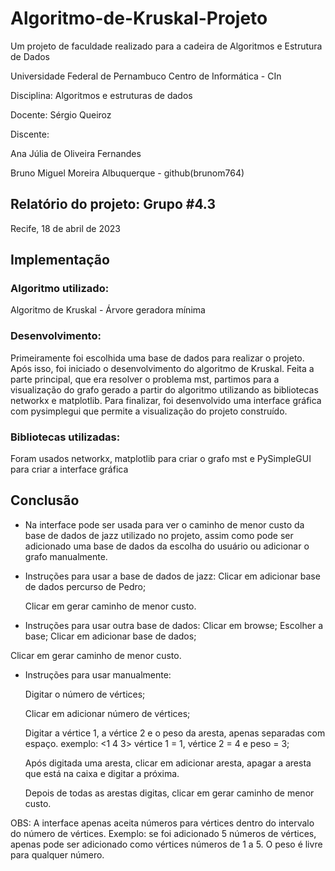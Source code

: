 # Algoritmo-de-Kruskal-Projeto
Um projeto de faculdade realizado para a cadeira de Algoritmos e Estrutura de Dados

Universidade Federal de Pernambuco 
Centro de Informática - CIn 

Disciplina: Algoritmos e estruturas de dados

Docente: Sérgio Queiroz 

Discente: 

Ana Júlia de Oliveira Fernandes

Bruno Miguel Moreira Albuquerque - github(brunom764)


## Relatório do projeto: Grupo #4.3

Recife, 18 de abril de 2023

## Implementação
### Algoritmo utilizado:
 Algoritmo de Kruskal - Árvore geradora mínima
### Desenvolvimento: 
Primeiramente foi escolhida uma base de dados para realizar o projeto. Após isso, foi iniciado o desenvolvimento do algoritmo de Kruskal. Feita a parte principal, que era resolver o problema mst, partimos para a visualização do grafo gerado a partir do algoritmo utilizando as bibliotecas networkx e matplotlib. Para finalizar, foi desenvolvido uma interface gráfica com pysimplegui que permite a visualização do projeto construído.
### Bibliotecas utilizadas: 
 Foram usados networkx, matplotlib para criar o grafo mst e PySimpleGUI para criar a interface gráfica

## Conclusão
- Na interface pode ser usada para ver o caminho de menor custo da base de dados de jazz utilizado no projeto, assim como pode ser adicionado uma base de dados da escolha do usuário ou adicionar o grafo manualmente. 
- Instruções para usar a base de dados de jazz:
  Clicar em adicionar base de dados percurso de Pedro;

  Clicar em gerar caminho de menor custo.
- Instruções para usar outra base de dados:
  Clicar em browse;
  Escolher a base;
Clicar em adicionar base de dados;

Clicar em gerar caminho de menor custo.

- Instruções para usar manualmente:

  Digitar o número de vértices;

  Clicar em adicionar número de vértices;

  Digitar a vértice 1, a vértice 2 e o peso da aresta, apenas separadas com espaço. exemplo: <1 4 3> vértice 1 = 1, vértice 2 = 4 e peso = 3;

  Após digitada uma aresta, clicar em adicionar aresta, apagar a aresta que está na caixa e digitar a próxima.

  Depois de todas as arestas digitas, clicar em gerar caminho de menor custo.

OBS: A interface apenas aceita números para vértices dentro do intervalo do número de vértices. Exemplo: se foi adicionado 5 números de vértices, apenas pode ser adicionado como vértices números de 1 a 5. O peso é livre para qualquer número.

